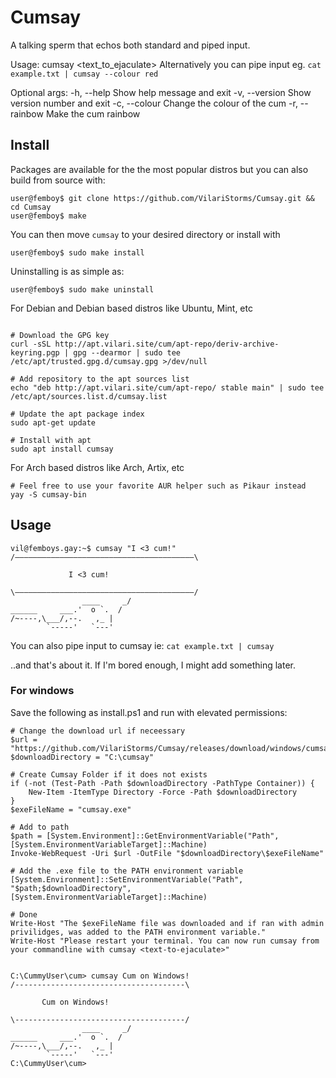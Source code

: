# Cumsay

A talking sperm that echos both standard and piped input.

Usage: cumsay <text_to_ejaculate>
Alternatively you can pipe input eg. `cat example.txt | cumsay --colour red`

Optional args:
  -h, --help     Show help message and exit
  -v, --version  Show version number and exit
  -c, --colour   Change the colour of the cum
  -r, --rainbow  Make the cum rainbow
  
## Install

Packages are available for the the most popular distros but you can also build from source with:

```
user@femboy$ git clone https://github.com/VilariStorms/Cumsay.git && cd Cumsay
user@femboy$ make
```
You can then move `cumsay` to your desired directory or install with

```
user@femboy$ sudo make install
```
Uninstalling is as simple as:
```
user@femboy$ sudo make uninstall
```

For Debian and Debian based distros like Ubuntu, Mint, etc
```

# Download the GPG key
curl -sSL http://apt.vilari.site/cum/apt-repo/deriv-archive-keyring.pgp | gpg --dearmor | sudo tee /etc/apt/trusted.gpg.d/cumsay.gpg >/dev/null

# Add repository to the apt sources list
echo "deb http://apt.vilari.site/cum/apt-repo/ stable main" | sudo tee /etc/apt/sources.list.d/cumsay.list

# Update the apt package index
sudo apt-get update

# Install with apt
sudo apt install cumsay
```

For Arch based distros like Arch, Artix, etc
```
# Feel free to use your favorite AUR helper such as Pikaur instead
yay -S cumsay-bin
```

## Usage

```
vil@femboys.gay:~$ cumsay "I <3 cum!"
/‒‒‒‒‒‒‒‒‒‒‒‒‒‒‒‒‒‒‒‒‒‒‒‒‒‒‒‒‒‒‒‒‒‒‒‒‒‒‒‒\  

             I <3 cum! 
 
\‒‒‒‒‒‒‒‒‒‒‒‒‒‒‒‒‒‒‒‒‒‒‒‒‒‒‒‒‒‒‒‒‒‒‒‒‒‒‒‒/ 
                ____     _/ 
______     ___.'  o `.  / 
/~----,\___/,--.   ,_ | 
        `-----'   `---'  

```
You can also pipe input to cumsay ie: `cat example.txt | cumsay`

..and that's about it. If I'm bored enough, I might add something later.

### For windows

Save the following as install.ps1 and run with elevated permissions:
```
# Change the download url if neceessary
$url = "https://github.com/VilariStorms/Cumsay/releases/download/windows/cumsay.exe"
$downloadDirectory = "C:\cumsay"

# Create Cumsay Folder if it does not exists
if (-not (Test-Path -Path $downloadDirectory -PathType Container)) {
    New-Item -ItemType Directory -Force -Path $downloadDirectory
}
$exeFileName = "cumsay.exe"

# Add to path
$path = [System.Environment]::GetEnvironmentVariable("Path", [System.EnvironmentVariableTarget]::Machine)
Invoke-WebRequest -Uri $url -OutFile "$downloadDirectory\$exeFileName"

# Add the .exe file to the PATH environment variable
[System.Environment]::SetEnvironmentVariable("Path", "$path;$downloadDirectory", [System.EnvironmentVariableTarget]::Machine)

# Done
Write-Host "The $exeFileName file was downloaded and if ran with admin privilidges, was added to the PATH environment variable."
Write-Host "Please restart your terminal. You can now run cumsay from your commandline with cumsay <text-to-ejaculate>"
```


```

C:\CummyUser\cum> cumsay Cum on Windows!
/--------------------------------------\  

       Cum on Windows! 
 
\--------------------------------------/
                ____     _/
______     ___.'  o `.  /
/~----,\___/,--.   ,_ |
        `-----'   `---'
C:\CummyUser\cum> 
```

